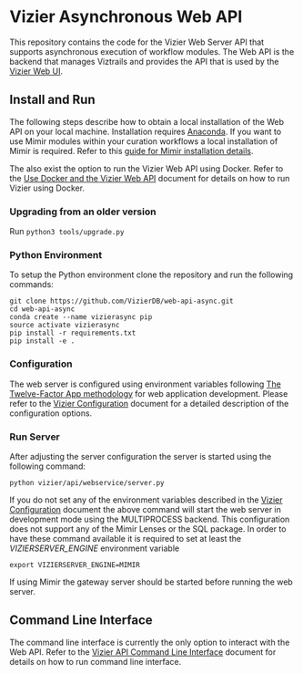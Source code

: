 # Vizier Asynchronous Web API

This repository contains the code for the Vizier Web Server API that supports asynchronous execution of workflow modules. The Web API is the backend that manages Viztrails and provides the API that is used by the [Vizier Web UI](https://github.com/VizierDB/web-ui).


## Install and Run

The following steps describe how to obtain a local installation of the Web API on your local machine. Installation requires [Anaconda](https://conda.io/docs/user-guide/install/index.html). If you want to use Mimir modules within your curation workflows a local installation of Mimir is required. Refer to this [guide for Mimir installation details](https://github.com/VizierDB/Vistrails/tree/MimirPackage/vistrails/packages/mimir).

The also exist the option to run the Vizier Web API using Docker. Refer to the [Use Docker and the Vizier Web API](https://github.com/VizierDB/web-api-async/tree/master/doc/docker.md) document for details on how to run Vizier using Docker.

### Upgrading from an older version

Run `python3 tools/upgrade.py`

### Python Environment

To setup the Python environment clone the repository and run the following commands:

```
git clone https://github.com/VizierDB/web-api-async.git
cd web-api-async
conda create --name vizierasync pip
source activate vizierasync
pip install -r requirements.txt
pip install -e .
```


### Configuration

The web server is configured using environment variables following [The Twelve-Factor App methodology](https://12factor.net/) for web application development. Please refer to the [Vizier Configuration](https://github.com/VizierDB/web-api-async/tree/master/doc/configuration.md) document for a detailed description of the configuration options. 



### Run Server

After adjusting the server configuration the server is started using the following command:

```
python vizier/api/webservice/server.py
```

If you do not set any of the environment variables described in the [Vizier Configuration](https://github.com/VizierDB/web-api-async/tree/master/doc/configuration.md) document the above command will start the web server in development mode using the MULTIPROCESS backend. This configuration does not support any of the Mimir Lenses or the SQL package. In order to have these command available it is required to set at least the *VIZIERSERVER_ENGINE* environment variable

```
export VIZIERSERVER_ENGINE=MIMIR
```

If using Mimir the gateway server should be started before running the web server.



## Command Line Interface

The command line interface is currently the only option to interact with the Web API. Refer to the [Vizier API Command Line Interface](https://github.com/VizierDB/web-api-async/tree/master/doc/cli.md) document for details on how to run command line interface.